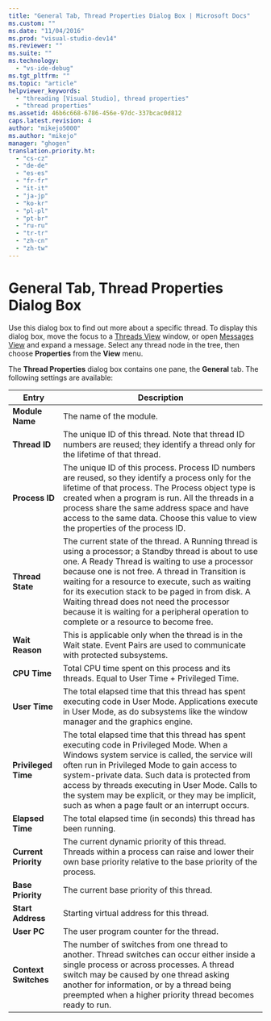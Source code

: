 ```yaml
---
title: "General Tab, Thread Properties Dialog Box | Microsoft Docs"
ms.custom: ""
ms.date: "11/04/2016"
ms.prod: "visual-studio-dev14"
ms.reviewer: ""
ms.suite: ""
ms.technology: 
  - "vs-ide-debug"
ms.tgt_pltfrm: ""
ms.topic: "article"
helpviewer_keywords: 
  - "threading [Visual Studio], thread properties"
  - "thread properties"
ms.assetid: 46b6c668-6786-456e-97dc-337bcac0d812
caps.latest.revision: 4
author: "mikejo5000"
ms.author: "mikejo"
manager: "ghogen"
translation.priority.ht: 
  - "cs-cz"
  - "de-de"
  - "es-es"
  - "fr-fr"
  - "it-it"
  - "ja-jp"
  - "ko-kr"
  - "pl-pl"
  - "pt-br"
  - "ru-ru"
  - "tr-tr"
  - "zh-cn"
  - "zh-tw"
---
```

# General Tab, Thread Properties Dialog Box
Use this dialog box to find out more about a specific thread. To display this dialog box, move the focus to a [Threads View](../debugger/threads-view.md) window, or open [Messages View](../debugger/messages-view.md) and expand a message. Select any thread node in the tree, then choose **Properties** from the **View** menu.  
  
 The **Thread Properties** dialog box contains one pane, the **General** tab. The following settings are available:  
  
|Entry|Description|  
|-----------|-----------------|  
|**Module Name**|The name of the module.|  
|**Thread ID**|The unique ID of this thread. Note that thread ID numbers are reused; they identify a thread only for the lifetime of that thread.|  
|**Process ID**|The unique ID of this process. Process ID numbers are reused, so they identify a process only for the lifetime of that process. The Process object type is created when a program is run. All the threads in a process share the same address space and have access to the same data. Choose this value to view the properties of the process ID.|  
|**Thread State**|The current state of the thread. A Running thread is using a processor; a Standby thread is about to use one. A Ready Thread is waiting to use a processor because one is not free. A thread in Transition is waiting for a resource to execute, such as waiting for its execution stack to be paged in from disk. A Waiting thread does not need the processor because it is waiting for a peripheral operation to complete or a resource to become free.|  
|**Wait Reason**|This is applicable only when the thread is in the Wait state. Event Pairs are used to communicate with protected subsystems.|  
|**CPU Time**|Total CPU time spent on this process and its threads. Equal to User Time + Privileged Time.|  
|**User Time**|The total elapsed time that this thread has spent executing code in User Mode. Applications execute in User Mode, as do subsystems like the window manager and the graphics engine.|  
|**Privileged Time**|The total elapsed time that this thread has spent executing code in Privileged Mode. When a Windows system service is called, the service will often run in Privileged Mode to gain access to system-private data. Such data is protected from access by threads executing in User Mode. Calls to the system may be explicit, or they may be implicit, such as when a page fault or an interrupt occurs.|  
|**Elapsed Time**|The total elapsed time (in seconds) this thread has been running.|  
|**Current Priority**|The current dynamic priority of this thread. Threads within a process can raise and lower their own base priority relative to the base priority of the process.|  
|**Base Priority**|The current base priority of this thread.|  
|**Start Address**|Starting virtual address for this thread.|  
|**User PC**|The user program counter for the thread.|  
|**Context Switches**|The number of switches from one thread to another. Thread switches can occur either inside a single process or across processes. A thread switch may be caused by one thread asking another for information, or by a thread being preempted when a higher priority thread becomes ready to run.|